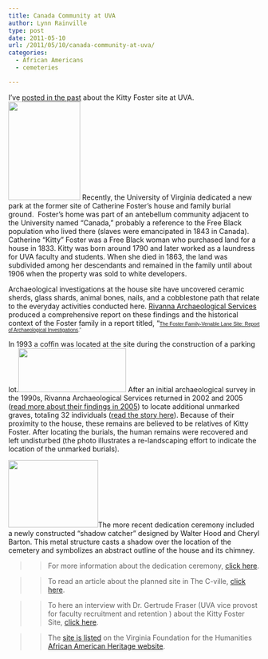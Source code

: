 ```yaml
---
title: Canada Community at UVA
author: Lynn Rainville
type: post
date: 2011-05-10
url: /2011/05/10/canada-community-at-uva/
categories:
  - African Americans
  - cemeteries

---
```

I&#8217;ve [posted in the past][1] about the Kitty Foster site at UVA. [<img class="alignleft size-medium wp-image-302" title="fostersitemap1" src="http://www.locohistory.org/blog/albemarle/wp-content/uploads/2011/05/fostersitemap1.jpg" alt="" width="144" height="197" />][2] Recently, the University of Virginia dedicated a new park at the former site of Catherine Foster&#8217;s house and family burial ground.  Foster&#8217;s home was part of an antebellum community adjacent to the University named &#8220;Canada,&#8221; probably a reference to the Free Black population who lived there (slaves were emancipated in 1843 in Canada). Catherine &#8220;Kitty&#8221; Foster was a Free Black woman who purchased land for a house in 1833. Kitty was born around 1790 and later worked as a laundress for UVA faculty and students. When she died in 1863, the land was subdivided among her descendants and remained in the family until about 1906 when the property was sold to white developers.

Archaeological investigations at the house site have uncovered ceramic sherds, glass shards, animal bones, nails, and a cobblestone path that relate to the everyday activities conducted here. [Rivanna Archaeological Services][3] produced a comprehensive report on these findings and the historical context of the Foster family in a report titled, &#8220;<span style="font-size: x-small; font-family: Verdana,Arial,Helvetica,sans-serif;">[The Foster Family-Venable Lane Site: Report of Archaeological Investigations](http://search.lib.virginia.edu/catalog/u5190389).&#8221;</span>

In 1993 a coffin was located at the site during the construction of a parking lot.[<img class="alignnone size-medium wp-image-306" title="fostersite52" src="http://www.locohistory.org/blog/albemarle/wp-content/uploads/2011/05/fostersite52.jpg" alt="" width="216" height="88" />][4] After an initial archaeological survey in the 1990s, Rivanna Archaeological Services returned in 2002 and 2005 ([read more about their findings in 2005][5]) to locate additional unmarked graves, totaling 32 individuals ([read the story here][6]). Because of their proximity to the house, these remains are believed to be relatives of Kitty Foster. After locating the burials, the human remains were recovered and left undisturbed (the photo illustrates a re-landscaping effort to indicate the location of the unmarked burials).

[<img class="aligncenter size-medium wp-image-303" title="fostersite4" src="http://www.locohistory.org/blog/albemarle/wp-content/uploads/2011/05/fostersite4.jpg" alt="" width="180" height="135" />][7]The more recent dedication ceremony included a newly constructed &#8220;shadow catcher&#8221; designed by Walter Hood and Cheryl Barton. This metal structure casts a shadow over the location of the cemetery and symbolizes an abstract outline of the house and its chimney.

>>For more information about the dedication ceremony, [click here][8].

>>To read an article about the planned site in The C-ville, [click here][9].

>>To here an interview with Dr. Gertrude Fraser (UVA vice provost for faculty recruitment and retention ) about the Kitty Foster Site, [click here][10].

>>The [site is listed][11] on the Virginia Foundation for the Humanities [African American Heritage website][12].

 [1]: http://www.locohistory.org/blog/albemarle/2007/05/22/enslaved-community-at-uva/
 [2]: http://www.locohistory.org/blog/albemarle/wp-content/uploads/2011/05/fostersitemap1.jpg
 [3]: http://www.rivarch.com/
 [4]: http://www.locohistory.org/blog/albemarle/wp-content/uploads/2011/05/fostersite52.jpg
 [5]: http://www.virginia.edu/insideuva/2005/11/gravesite.html
 [6]: http://www.virginia.edu/topnews/releases2005/foster-june-8-2005.html
 [7]: http://www.locohistory.org/blog/albemarle/wp-content/uploads/2011/05/fostersite4.jpg
 [8]: http://www.virginia.edu/uvatoday/newsRelease.php?id=14654
 [9]: http://www.c-ville.com/index.php?cat=141404064432695&ShowArticle_ID=11800903093090787
 [10]: http://www.newsplex.com/uvatoday/headlines/UVa_Today_Kitty_Foster_119099529.html
 [11]: http://aaheritageva.org/search/sites.php?site_id=670
 [12]: http://aaheritageva.org
